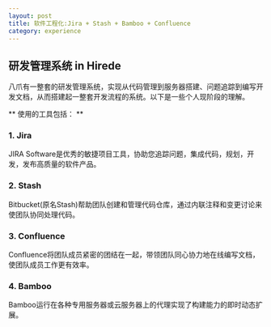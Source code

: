 ```yaml
---
layout: post
title: 软件工程化:Jira + Stash + Bamboo + Confluence
category: experience  
---
```


## 研发管理系统 in Hirede ##

八爪有一整套的研发管理系统，实现从代码管理到服务器搭建、问题追踪到编写开发文档，从而搭建起一整套开发流程的系统。以下是一些个人现阶段的理解。


** 使用的工具包括： **

### 1. Jira ###

JIRA Software是优秀的敏捷项目工具，协助您追踪问题，集成代码，规划，开发，发布高质量的软件产品。 

### 2. Stash ###

Bitbucket(原名Stash)帮助团队创建和管理代码仓库，通过内联注释和变更讨论来使团队协同处理代码。
 
### 3. Confluence ###

Confluence将团队成员紧密的团结在一起，带领团队同心协力地在线编写文档，使团队成员工作更有效率。

### 4. Bamboo ###

Bamboo运行在各种专用服务器或云服务器上的代理实现了构建能力的即时动态扩展。
